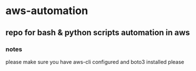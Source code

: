 # aws-automation
## repo for bash & python scripts automation in aws 
### notes
please make sure you have aws-cli configured and boto3 installed please
